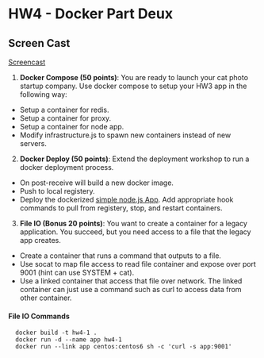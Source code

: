 # HW4 - Docker Part Deux

## Screen Cast
[Screencast](https://www.youtube.com/watch?v=64-qQyt4LSA&feature=youtu.be)

1) **Docker Compose (50 points)**: You are ready to launch your cat photo startup company. Use docker compose to setup your HW3 app in the following way:

* Setup a container for redis.
* Setup a container for proxy.
* Setup a container for node app.
* Modify infrastructure.js to spawn new containers instead of new servers.


2) **Docker Deploy (50 points)**: Extend the deployment workshop to run a docker deployment process.

* On post-receive will build a new docker image.
* Push to local registery.
* Deploy the dockerized [simple node.js App](https://github.com/CSC-DevOps/App). Add appropriate hook commands to pull from registery, stop, and restart containers.


3) **File IO (Bonus 20 points)**: You want to create a container for a legacy application. You succeed, but you need access to a file that the legacy app creates.

* Create a container that runs a command that outputs to a file.
* Use socat to map file access to read file container and expose over port 9001 (hint can use SYSTEM + cat).
* Use a linked container that access that file over network. The linked container can just use a command such as curl to access data from other container.

#### File IO Commands
```text
  docker build -t hw4-1 .
  docker run -d --name app hw4-1
  docker run --link app centos:centos6 sh -c 'curl -s app:9001'
```

